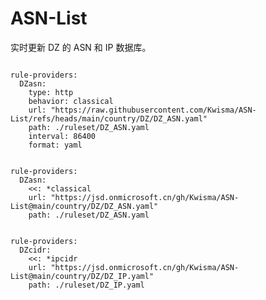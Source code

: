 
# ASN-List

实时更新 DZ 的 ASN 和 IP 数据库。

<pre><code class="language-javascript">
rule-providers:
  DZasn:
    type: http
    behavior: classical
    url: "https://raw.githubusercontent.com/Kwisma/ASN-List/refs/heads/main/country/DZ/DZ_ASN.yaml"
    path: ./ruleset/DZ_ASN.yaml
    interval: 86400
    format: yaml
</code></pre>

<pre><code class="language-javascript">
rule-providers:
  DZasn:
    <<: *classical
    url: "https://jsd.onmicrosoft.cn/gh/Kwisma/ASN-List@main/country/DZ/DZ_ASN.yaml"
    path: ./ruleset/DZ_ASN.yaml
</code></pre>

<pre><code class="language-javascript">
rule-providers:
  DZcidr:
    <<: *ipcidr
    url: "https://jsd.onmicrosoft.cn/gh/Kwisma/ASN-List@main/country/DZ/DZ_IP.yaml"
    path: ./ruleset/DZ_IP.yaml
</code></pre>